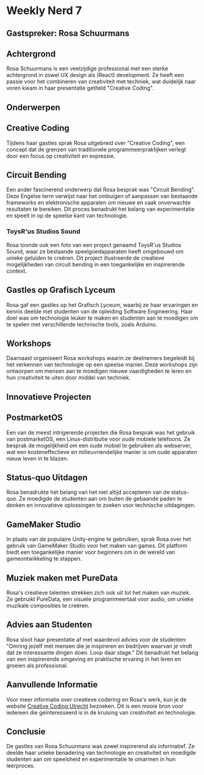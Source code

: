 # Weekly Nerd 7

## Gastspreker: Rosa Schuurmans

## Achtergrond
Rosa Schuurmans is een veelzijdige professional met een sterke achtergrond in zowel UX design als (React) development. Ze heeft een passie voor het combineren van creativiteit met techniek, wat duidelijk naar voren kwam in haar presentatie getiteld "Creative Coding".

## Onderwerpen

## Creative Coding
Tijdens haar gastles sprak Rosa uitgebreid over "Creative Coding", een concept dat de grenzen van traditionele programmeerpraktijken verlegt door een focus op creativiteit en expressie.

## Circuit Bending
Een ander fascinerend onderwerp dat Rosa besprak was "Circuit Bending". Deze Engelse term verwijst naar het ombuigen of aanpassen van bestaande frameworks en elektronische apparaten om nieuwe en vaak onverwachte resultaten te bereiken. Dit proces benadrukt het belang van experimentatie en speelt in op de speelse kant van technologie.

### ToysR'us Studios Sound
Rosa toonde ook een foto van een project genaamd ToysR'us Studios Sound, waar ze bestaande speelgoedapparaten heeft omgebouwd om unieke geluiden te creëren. Dit project illustreerde de creatieve mogelijkheden van circuit bending in een toegankelijke en inspirerende context.

## Gastles op Grafisch Lyceum
Rosa gaf een gastles op het Grafisch Lyceum, waarbij ze haar ervaringen en kennis deelde met studenten van de opleiding Software Engineering. Haar doel was om technologie leuker te maken en studenten aan te moedigen om te spelen met verschillende technische tools, zoals Arduino. 

## Workshops
Daarnaast organiseert Rosa workshops waarin ze deelnemers begeleidt bij het verkennen van technologie op een speelse manier. Deze workshops zijn ontworpen om mensen aan te moedigen nieuwe vaardigheden te leren en hun creativiteit te uiten door middel van techniek.

## Innovatieve Projecten

## PostmarketOS
Een van de meest intrigerende projecten die Rosa besprak was het gebruik van postmarketOS, een Linux-distributie voor oude mobiele telefoons. Ze besprak de mogelijkheid om een oude mobiel te gebruiken als webserver, wat een kosteneffectieve en milieuvriendelijke manier is om oude apparaten nieuw leven in te blazen.

## Status-quo Uitdagen
Rosa benadrukte het belang van het niet altijd accepteren van de status-quo. Ze moedigde de studenten aan om buiten de gebaande paden te denken en innovatieve oplossingen te zoeken voor technische uitdagingen.

## GameMaker Studio
In plaats van de populaire Unity-engine te gebruiken, sprak Rosa over het gebruik van GameMaker Studio voor het maken van games. Dit platform biedt een toegankelijke manier voor beginners om in de wereld van gameontwikkeling te stappen.

## Muziek maken met PureData
Rosa's creatieve talenten strekken zich ook uit tot het maken van muziek. Ze gebruikt PureData, een visuele programmeertaal voor audio, om unieke muzikale composities te creëren.

## Advies aan Studenten
Rosa sloot haar presentatie af met waardevol advies voor de studenten: "Omring jezelf met mensen die je inspireren en bedrijven waarvan je vindt dat ze interessante dingen doen. Loop daar stage." Dit benadrukt het belang van een inspirerende omgeving en praktische ervaring in het leren en groeien als professional.

## Aanvullende Informatie
Voor meer informatie over creatieve codering en Rosa's werk, kun je de website [Creative Coding Utrecht](https://creativecodingutrecht.nl/nl) bezoeken. Dit is een mooie bron voor iedereen die geïnteresseerd is in de kruising van creativiteit en technologie.

## Conclusie
De gastles van Rosa Schuurmans was zowel inspirerend als informatief. Ze deelde haar unieke benadering van technologie en creativiteit en moedigde studenten aan om speelsheid en experimentatie te omarmen in hun leerproces.


